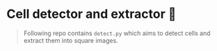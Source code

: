 # Cell detector and extractor 🦀

> Following repo contains `detect.py` which aims to detect cells and extract them into square images.